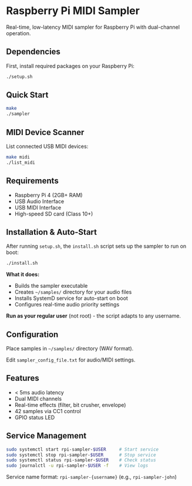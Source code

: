 # Raspberry Pi MIDI Sampler

Real-time, low-latency MIDI sampler for Raspberry Pi with dual-channel operation.

## Dependencies

First, install required packages on your Raspberry Pi:

```bash
./setup.sh
```

## Quick Start

```bash
make
./sampler
```

## MIDI Device Scanner

List connected USB MIDI devices:

```bash
make midi
./list_midi
```

## Requirements

- Raspberry Pi 4 (2GB+ RAM)
- USB Audio Interface
- USB MIDI Interface
- High-speed SD card (Class 10+)

## Installation & Auto-Start

After running `setup.sh`, the `install.sh` script sets up the sampler to run on boot:

```bash
./install.sh
```

**What it does:**
- Builds the sampler executable
- Creates `~/samples/` directory for your audio files
- Installs SystemD service for auto-start on boot
- Configures real-time audio priority settings

**Run as your regular user** (not root) - the script adapts to any username.

## Configuration

Place samples in `~/samples/` directory (WAV format).

Edit `sampler_config_file.txt` for audio/MIDI settings.

## Features

- < 5ms audio latency
- Dual MIDI channels
- Real-time effects (filter, bit crusher, envelope)
- 42 samples via CC1 control
- GPIO status LED

## Service Management

```bash
sudo systemctl start rpi-sampler-$USER     # Start service
sudo systemctl stop rpi-sampler-$USER      # Stop service  
sudo systemctl status rpi-sampler-$USER    # Check status
sudo journalctl -u rpi-sampler-$USER -f    # View logs
```

Service name format: `rpi-sampler-{username}` (e.g., `rpi-sampler-john`)